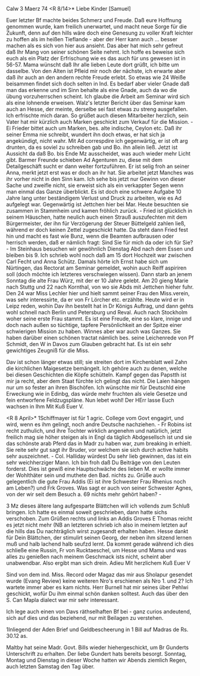  Calw 3 Maerz 74
 <R 8/14>*
Liebe Kinder [Samuel]

Euer letzter Bf machte beides Schmerz und Freude. Daß eure Hoffnung genommen wurde, kam freilich unerwartet, und macht neue Sorge für die Zukunft, denn auf den hills wäre doch eine Genesung zu voller Kraft leichter zu hoffen als im heißen Tieflande - aber der Herr kann auch ... besser machen als es sich von hier aus ansieht. Das aber hat mich sehr gefreut daß Ihr Mang von seiner schönen Seite nehmt. Ich hoffe es beweise sich euch als ein Platz der Erfrischung wie es das auch für uns gewesen ist in 56-57. Mama wünscht daß Ihr alle lieben Leute dort grüßt, ich bitte um dasselbe. Von den Alten ist Pfleid mir noch der nächste, ich erwarte aber daß ihr auch an den andern rechte Freude erlebt. So etwas wie 24 Weiße beisammen findet sich doch selten in Ind. Es bedarf aber vieler Gnade daß man das erkenne und im Sinn behalte als eine Gnade, auch da wo die übung vorzuherrschen scheint. Ich glaube die Arbeit am Seminar wird sich als eine lohnende erweisen. Walz's letzter Bericht über das Seminar kam auch an Hesse, der meinte, derselbe sei fast etwas zu streng ausgefallen. Ich erfrischte mich daran. So grüßet auch diesen Mitarbeiter herzlich, sein Vater hat mir kürzlich auch Marken geschickt zum Verkauf für die Mission. - Ei Frieder bittet auch um Marken, bes. alte indische, Ceylon etc. Daß ihr seiner Emma nie schreibt, wundert ihn doch etwas, er hat sich ja angekündigt, nicht wahr. 
Mit Ad correspdire ich gegenwärtig, er ist oft arg drunten, da es soviel zu schreiben gab und Bo. ihn allein ließ. Jetzt ist Aussicht da daß Bo. bis Ende Mz ausscheidet, was auch wieder mehr Licht gibt. Barmer Freunde schieben Ad Agenturen zu, diese mit dem Detailgeschäft sucht er dann weiter fortzuführen. Er ist selig froh an seiner Anna, merkt jetzt erst was er doch an ihr hat. Sie arbeitet jetzt Manches was ihr vorher nicht in den Sinn kam. Ich sehe bis jetzt nur Gewinn von dieser Sache und zweifle nicht, sie erweist sich als ein verkappter Segen wenn man einmal das Ganze überblickt. Es ist doch eine schwere Aufgabe 10 Jahre lang unter beständigem Verlust und Druck zu arbeiten, wie es Ad aufgelegt war. Gegenwärtig ist Jettchen hier bei Mar. Heute besuchten sie zusammen in Stammheim und kamen fröhlich zurück. - Fried ist glücklich in seinem Häuschen, hatte neulich auch einen Strauß auszufechten mit dem Bürgermeister, der ihn für Verzögerung der Steuer Büttelgeld zahlen ließ, während er doch keinen Zettel zugeschickt hatte. Da steht dann Fried fest hin und macht es fast wie Bunz, wenn die Beamten aufbrausen oder herrisch werden, daß er nämlich fragt: Sind Sie für mich da oder ich für Sie? - Im Steinhaus besuchen wir gewöhnlich Dienstag Abd nach dem Essen und bleiben bis 9. Ich schrieb wohl noch daß am 15 dort Hochzeit war zwischen Carl Fecht und Anna Schütz. Damals hörte ich Ernst habe sich um Nürtingen, das Rectorat am Seminar gemeldet, wohin auch Reiff aspiriren soll (doch möchte ich letzteres verschwiegen wissen). Dann starb an jenem Sonntag die alte Frau Würz, mit der er 10 Jahre gelebt. Am 20 gieng Marie nach Stuttg und 22 nach Kornthal, von wo sie Abds mit Jettchen hieher fuhr. Den 24 war Miss Lechler hier und hielt sammt seiner Frau den Miss.verein, was sehr interessirte, da er von Fr Lörcher etc. erzählte. Heute wird er in Leipz reden, wohin Dav ihn bestellt hat in Dr Königs Auftrag, und dann gehts wohl schnell nach Berlin und Petersburg und Reval. Auch nach Stockholm woher seine erste Frau stammt. Es ist eine Freude, eine so klare, innige und doch nach außen so tüchtige, tapfere Persönlichkeit an der Spitze einer schwierigen Mission zu haben. Winnes aber war auch was Ganzes. Sie haben darüber einen schönen tractat nämlich bes. seine Leichenrede von Pf Schmidt, den W in Davos zum Glauben gebracht hat. Es ist ein sehr gewichtiges Zeugniß für die Miss.

Dav ist schon länger etwas still; sie streiten dort im Kirchenblatt weil Zahn die kirchlichen Maigesetze bemängelt. Ich gehöre auch zu denen, welche bei diesen Geschichten die Köpfe schütteln. Kampf gegen das Papstth ist mir ja recht, aber dem Staat fürchte ich gelingt das nicht. Die Laien hängen nur um so fester an ihren Bischöfen. Ich wünschte mir für Deutschld eine Erweckung wie in Edinbg, das würde mehr fruchten als viele Gesetze und fein entworfene Feldzugspläne. Nun lebet wohl! Der HErr lasse Euch wachsen in Ihm
 Mit Kuß Euer V.


 <R 8 April>*
1Schiffmayer ist für 1 agric. College vom Govt engagirt, und wird, wenn es ihm gelingt, noch andre Deutsche nachziehen. - Fr Robins ist recht zuthulich, und ihre Tochter wirklich angenehm und natürlich, jetzt freilich mag sie höher steigen als in Engl da täglich Abdgesellsch ist und sie das schönste arab Pferd das in Madr zu haben war, zum breaking in erhielt. Sie reite sehr gut sagt ihr Bruder, vor welchem sie sich durch active habits sehr auszeichnet. - Col. Halliday würdest Du sehr lieb gewinnen, das ist ein sehr weichherziger Mann. Ich bin froh daß Du Beiträge von den Leuten forderst. Dies ist gewiß eine Hauptschwäche des lieben M. er wollte immer der Wohlthäter sein und muthete den Bad. nichts zu. Grüße auch gelegentlich die gute Frau Addis (Ei ist ihre Schwester Frau Rhenius noch am Leben?) und Frk Groves. Was sagt er auch von seiner Schwester Agnes, von der wir seit dem Besuch a. 69 nichts mehr gehört haben? -

3 Mz dieses ältere lang aufgesparte Blättchen will ich vollends zum Schluß bringen. Ich hatte es einmal soweit geschrieben, dann hatte sichs verschoben. Zum Grüßen rechts und links an Addis Groves E Thomas reicht es jetzt nicht mehr (NB an letzteren schrieb ich also in meinem letzten auf die hills das Du nachträglich wirst zugesandt erhalten haben. Hesse dankt für Dein Blättchen, der stimulirt seinen Georg, der neben ihm sitzend lernen muß und halb lachend halb seufzd lernt. Da kommt gerade während ich dies schließe eine Russin, Fr von Rucktaeschel, um Hesse und Mama und was alles zu genießen nach meinem Geschmack ists nicht, scheint aber unabwendbar. Also ergibt man sich drein. Adieu
 Mit herzlichem Kuß Euer V

Sind von dem ind. Miss. Record oder Magaz das mir aus Sholapur gesendet wurde (Evang Review) keine weiteren Nro's erschienen als Nro 1. und 2? Ich wartete immer aber es kam nichts. Herr Burnell hat mir seines über Pehlwi geschickt, wofür Du ihm einmal schön danken solltest. Auch das über den S. Can Mapla dialect war mir sehr interessant.

Ich lege auch einen von Davs räthselhaften Bf bei - ganz curios andeutend, sich auf dies und das beziehend, nur mit Beilagen zu verstehen. 

1Inliegend der Aden Brief und Geldbescheerung in 1 Bill auf Madras de Rs. 30.12 as.

Maltby hat seine Madr. Govt. Bills wieder hiehergeschickt, um Br Gunderts Unterschrift zu erhalten. Der liebe Gundert hats bereits besorgt. 
Sonntag, Montag und Dienstag in dieser Woche hatten wir Abends ziemlich Regen, auch letzten Samstag den Tag über.
